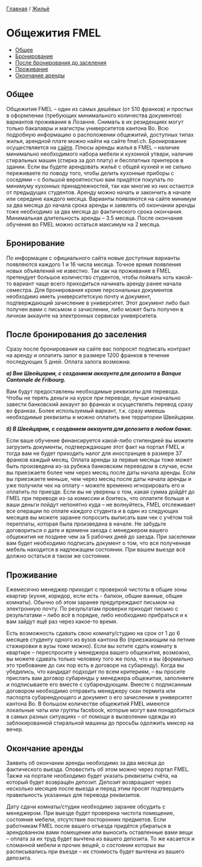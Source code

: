 [Главная](/Guide/) / [Жильё](/Guide/docs/housing/index.html)

# Общежития FMEL
* [Общее](общее)
* [Бронирование](бронирование)
* [После бронирования до заселения](после-бронирования-до-заселения)
* [Проживание](проживание)
* [Окончание аренды](окончание-аренды)

## Общее
Общежития FMEL – один из самых дешёвых (от 510 франков) и простых в оформлении (требующих минимального количества документов) вариантов проживания в Лозанне. Снимать в их резиденциях могут только бакалавры и магистры университетов кантона Во. Всю подробную информацию о расположении общежитий, доступных типах жилья, арендной плате можно найти на сайте fmel.ch. Бронирование осуществляется на [сайте](https://accommodation.fmel.ch/StarRezPortal/6892834A/1/1/EN-Welcome_to_FMEL_hous). Плюсы аренды жилья в FMEL – наличие минимально необходимого набора мебели и кухонной утвари, наличие стиральных машин (стирка за доп плату) и бесплатных принтеров в здании. Если вы будете арендовать жильё с общей кухней и не сильно переживаете по поводу того, чтобы делить кухонные приборы с соседями – с большой вероятностью вам придётся покупать по минимуму кухонных принадлежностей, так как многие из них остаются от предыдущих студентов.
Аренду можно начать и закончить в начале или середине каждого месяца. Варианты появляются на сайте минимум за два месяца до начала срока аренды и заявлять об окончании аренды тоже необходимо за два месяца до фактического срока окончания. Минимальная длительность аренды – 3.5 месяца. После окончания обучения во FMEL можно остаться максимум на 2 месяца.

## Бронирование
По информации с официального сайта новые доступные варианты появляются каждого 1 и 16 числа месяца. Точное время появления новых объявлений не известно. Так как на проживание в FMEL претендует большое количество студентов, чтобы поймать хоть какой-то вариант чаще всего приходиться начинать аренду ранее начала семестра. Для бронирования кроме персональных документов необходимо иметь университетскую почту и документ, подтверждающий зачисление в университет. Этот документ либо был получен вами с письмом о зачислении, либо может быть получен в личном аккаунте на электронных сервисах университета.

## После бронирования до заселения
Сразу после бронирования на сайте вас попросят подписать контракт на аренду и оплатить залог в размере 1200 франков в течение последующих 5 дней. Оплата залога возможна:

_**а) Вне Швейцарии, с созданием аккаунта для депозита в Banque Cantonale de Fribourg.**_

Вам будут предоставлены необходимые реквизиты для перевода. Чтобы не терять деньги на курсе при переводе, лучше изначально завести банковский аккаунт во франках и осуществлять перевод сразу во франках. Более используемый вариант, т.к. сразу имеешь необходимые реквизиты и можно оплатить вне территории Швейцарии.

_**б) В Швейцарии, с созданием аккаунта для депозита в любом банке.**_

Если ваше обучение финансируется какой-либо стипендией вы можете загрузить документы, подтверждающие этот факт на портал FMEL и тогда вам не будет приходить налог для иностранцев в размере 37 франков каждый месяц.
Оплата аренды за первые месяцы тоже может быть произведена из-за рубежа банковским переводом в случае, если вы приезжаете более чем через месяц после даты начала аренды. Если вы приезжаете меньше, чем через месяц после даты начала аренды и уже получили чек на оплату – можете временно игнорировать его и оплатить по приезде. Если вы не уверены о том, какая сумма дойдёт до FMEL при переводе из-за комиссии и боитесь, что оплатите больше и ваши деньги пойдут непонятно куда – не волнуйтесь, FMEL отслеживает все операции по оплате каждого студента и в один из следующих месяцев вы можете заранее попросить выписать вам чек с учётом той переплаты, которая была произведена в начале.
Не забудьте договориться о дате и времени заезда с менеджером вашего общежития не позднее чем за 5 рабочих дней до заезда. При заселении вам будет необходимо подписать документ о том, что вся полученная мебель находится в надлежащем состоянии. При вашем выезде всё должно остаться в таком же состоянии.

## Проживание
Ежемесячно менеджер приходит с проверкой чистоты в общие зоны квартир (кухня, коридор, если есть - балкон, общие ванные, общие комнаты). Обычно об этом заранее предупреждают письмом на электронную почту. По результатам проверки приходит письмо с результатами – либо всё в порядке, либо необходимо прибраться и к вам зайдут ещё раз через какое-то время.

Есть возможность сдавать свою комнату/студию на срок от 1 до 6 месяцев студенту одного из вузов кантона Во (приезжающим на летние стажировки в вузы тоже можно). Если вы хотите сдать комнату в квартире – переспросите у менеджера вашего общежития, возможно, вы можете сдавать только человеку того же пола, что и вы (формально это требование до сих пор есть в договоре на субаренду). Когда вы убедились, что кандидат подходит по всем критериям, – вы просите прислать вам договор субаренды у менеджера общежития, заполняете и подписываете его вместе с субарендующим. Вместе с подписанным договором необходимо отправить менеджеру скан пермита или паспорта субарендующего и документ о его зачислении в университет кантона Во.
В большом количестве общежитий FMEL имеются локальные чаты или группы facebook, которые могут вам понадобиться в самых разных ситуациях – от помощи в вызволении одежды из заблокированной стиральной машины до просьбы одолжить миксер на вечер.

## Окончание аренды
Заявить об окончании аренды необходимо за два месяца до фактического выезда. Оповестить об этом можно через портал FMEL. Также на портале необходимо будет указать реквизиты счёта, на который будет возвращён депозит. Депозит возвращают через несколько месяцев после выезда и перед этим просят подтвердить правильность указанных для перевода реквизитов.

Дату сдачи комнаты/студии необходимо заранее обсудить с менеджером. При выезде будет проверена чистота помещение, состояние мебели, отсутствие посторонних предметов. Если работникам FMEL после вашего отъезда придётся убираться в арендованном вами помещении или выносить оставленные вами вещи – оплата за их труд будет вычтена из вашего депозита. То же касается и сломанной мебели и прочих вещей, о состоянии которых вы расписывались при въезде – их стоимость будет вычтена из вашего депозита.
